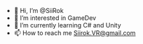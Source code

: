 - 👋 Hi, I’m @SiiRok
- 👀 I’m interested in GameDev
- 🌱 I’m currently learning C# and Unity
- 📫 How to reach me Siirok.VR@gmail.com
<!---
SiiRok/SiiRok is a ✨ special ✨ repository because its `README.md` (this file) appears on your GitHub profile.
You can click the Preview link to take a look at your changes.
--->
